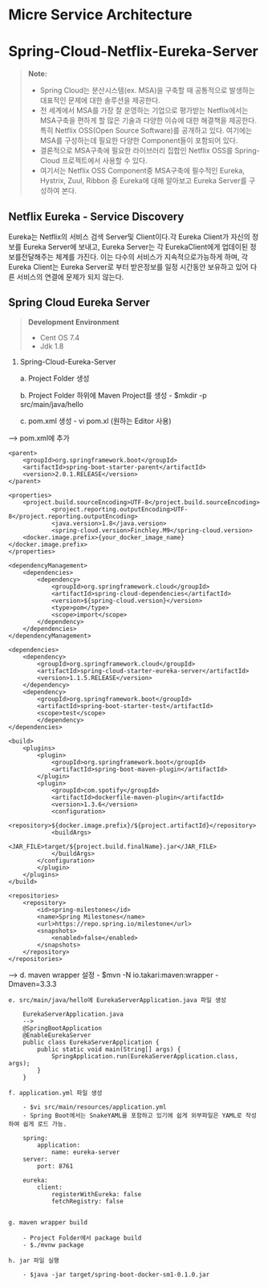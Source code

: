 # Micre Service Architecture

Spring-Cloud-Netflix-Eureka-Server 
===============================================

> **Note:**
> - Spring Cloud는 분산시스템(ex. MSA)을 구축할 때 공통적으로 발생하는 대표적인 문제에 대한 솔루션을 제공한다. 
> - 전 세계에서 MSA를 가장 잘 운영하는 기업으로 평가받는 Netflix에서는 MSA구축을 편하게 할 많은 기술과 다양한 이슈에 대한 해결책을 제공한다. 특히 Netflix OSS(Open Source Software)를 공개하고 있다. 여기에는 MSA를 구성하는데 필요한 다양한 Component들이 포함되어 있다. 
> - 결론적으로 MSA구축에 필요한 라이브러리 집합인 Netflix OSS를 Spring-Cloud 프로젝트에서 사용할 수 있다. 
> - 여기서는 Netflix OSS Component중 MSA구축에 필수적인 Eureka, Hystrix, Zuul, Ribbon 중 Eureka에 대해 알아보고 Eureka Server를 구성하여 본다.    

## Netflix Eureka - Service Discovery ##

Eureka는 Netflix의 서비스 검색 Server및 Client이다.각 Eureka Client가 자신의 정보를 Eureka Server에 보내고, Eureka Server는 각 EurekaClient에게 업데이된 정보를전달해주는 체계를 가진다. 이는 다수의 서비스가 지속적으로가능하게 하며, 각 Eureka Client는 Eureka Server로 부터 받은정보를 일정 시간동안 보유하고 있어 다른 서비스의 연결에 문제가 되지 않는다.

## Spring Cloud Eureka Server ##

> **Development Environment**
> - Cent OS 7.4
> - Jdk 1.8 

1. Spring-Cloud-Eureka-Server

    a. Project Folder 생성 

    b. Project Folder 하위에 Maven Project를 생성
       -  $mkdir -p src/main/java/hello

    c. pom.xml 생성
       -  vi pom.xl (원하는 Editor 사용)

--> pom.xml에 추가

    <parent>
        <groupId>org.springframework.boot</groupId>
        <artifactId>spring-boot-starter-parent</artifactId>
        <version>2.0.1.RELEASE</version>
    </parent>

    <properties>
        <project.build.sourceEncoding>UTF-8</project.build.sourceEncoding>
                <project.reporting.outputEncoding>UTF-8</project.reporting.outputEncoding>
                <java.version>1.8</java.version>
                <spring-cloud.version>Finchley.M9</spring-cloud.version>
        <docker.image.prefix>{your_docker_image_name}</docker.image.prefix>
    </properties>

    <dependencyManagement>
        <dependencies>
            <dependency>
                <groupId>org.springframework.cloud</groupId>
                <artifactId>spring-cloud-dependencies</artifactId>
                <version>${spring-cloud.version}</version>
                <type>pom</type>
                <scope>import</scope>
            </dependency>
        </dependencies>
    </dependencyManagement>

    <dependencies>
        <dependency>
            <groupId>org.springframework.cloud</groupId>
            <artifactId>spring-cloud-starter-eureka-server</artifactId>
            <version>1.1.5.RELEASE</version>
        </dependency>
        <dependency>
            <groupId>org.springframework.boot</groupId>
            <artifactId>spring-boot-starter-test</artifactId>
            <scope>test</scope>
            </dependency>
    </dependencies>

    <build>
        <plugins>
            <plugin>
                <groupId>org.springframework.boot</groupId>
                <artifactId>spring-boot-maven-plugin</artifactId>
            </plugin>
            <plugin>
                <groupId>com.spotify</groupId>
                <artifactId>dockerfile-maven-plugin</artifactId>
                <version>1.3.6</version>
                <configuration>
                    <repository>${docker.image.prefix}/${project.artifactId}</repository>
                <buildArgs>
                        <JAR_FILE>target/${project.build.finalName}.jar</JAR_FILE>
                </buildArgs>
            </configuration>
            </plugin>
        </plugins>
    </build>

    <repositories>
        <repository>
            <id>spring-milestones</id>
            <name>Spring Milestones</name>
            <url>https://repo.spring.io/milestone</url>
            <snapshots>
                <enabled>false</enabled>
            </snapshots>
        </repository>
    </repositories>


-->
    d. maven wrapper 설정
       - $mvn -N io.takari:maven:wrapper -Dmaven=3.3.3

    e. src/main/java/hello에 EurekaServerApplication.java 파일 생성

        EurekaServerApplication.java
        --> 
        @SpringBootApplication
        @EnableEurekaServer
        public class EurekaServerApplication {
            public static void main(String[] args) {
                SpringApplication.run(EurekaServerApplication.class, args);
            }
        }
    
    f. application.yml 파일 생성

        - $vi src/main/resources/application.yml
        - Spring Boot에서는 SnakeYAML을 포함하고 있기에 쉽게 외부파일은 YAML로 작성하여 쉽게 로드 가능.

        spring:
            application:
                name: eureka-server
        server:
            port: 8761

        eureka:
            client:
                registerWithEureka: false
                fetchRegistry: false

    
    g. maven wrapper build

        - Project Folder에서 package build
        - $./mvnw package

    h. jar 파일 실행

        - $java -jar target/spring-boot-docker-sm1-0.1.0.jar



    

